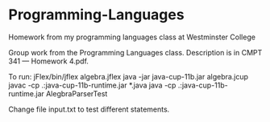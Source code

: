 # Programming-Languages
Homework from my programming languages class at Westminster College


Group work from the Programming Languages class. Description is in CMPT 341 — Homework 4.pdf.

To run:
jFlex/bin/jflex algebra.jflex
java -jar java-cup-11b.jar algebra.jcup
javac -cp .:java-cup-11b-runtime.jar *.java
java -cp .:java-cup-11b-runtime.jar AlegbraParserTest

Change file input.txt to test different statements.
